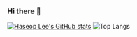 ### Hi there 👋


[![Haseop Lee's GitHub stats](https://github-readme-stats.vercel.app/api?username=haservi&theme=nightowl&show_icons=true)](https://github.com/anuraghazra/github-readme-stats)
![Top Langs](https://github-readme-stats.vercel.app/api/top-langs/?username=haservi&layout=compact&theme=tokyonight)

